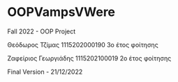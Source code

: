# OOPVampsVWere
Fall 2022 - OOP Project 

Θεόδωρος Τζίμας 1115202000190 3ο έτος φοίτησης

Ζαφείριος Γεωργιάδης 1115202100019 2ο έτος φοίτησης

Final Version - 21/12/2022 
